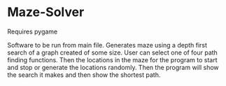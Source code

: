 # Maze-Solver

Requires pygame

Software to be run from main file. Generates maze using a depth first search of a graph created of some size. 
User can select one of four path finding functions. Then the locations in the maze for the program to start and stop
or generate the locations randomly. Then the program will show the search it makes and then show the shortest path. 
